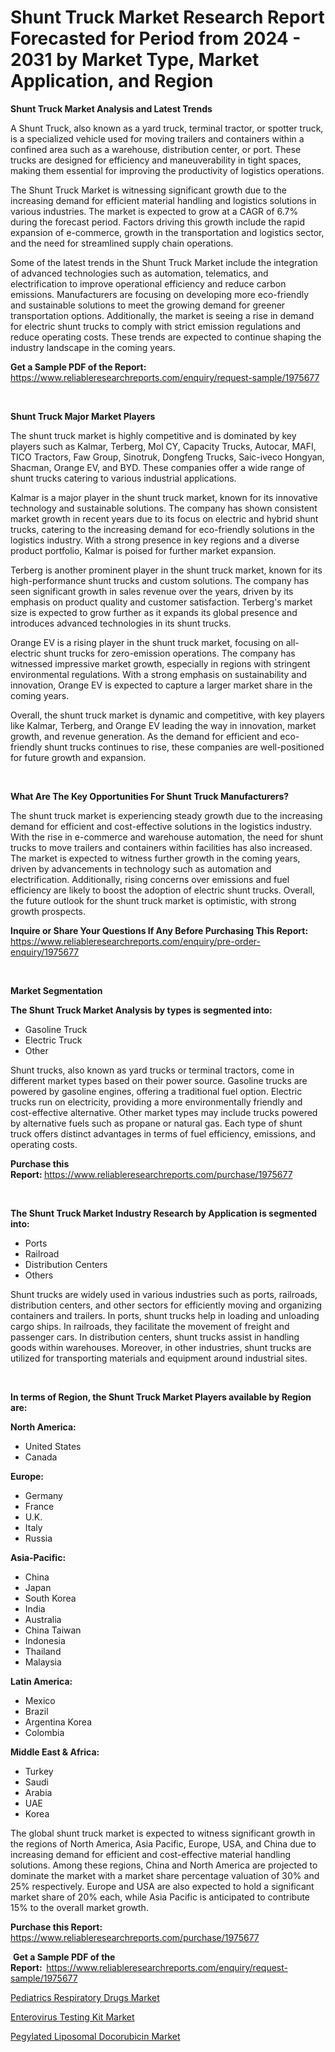 <p><h1>Shunt Truck Market Research Report Forecasted for Period from 2024 -  2031 by Market Type, Market Application, and Region</h1></p><p><strong>Shunt Truck Market Analysis and Latest Trends</strong></p>
<p><p>A Shunt Truck, also known as a yard truck, terminal tractor, or spotter truck, is a specialized vehicle used for moving trailers and containers within a confined area such as a warehouse, distribution center, or port. These trucks are designed for efficiency and maneuverability in tight spaces, making them essential for improving the productivity of logistics operations.</p><p>The Shunt Truck Market is witnessing significant growth due to the increasing demand for efficient material handling and logistics solutions in various industries. The market is expected to grow at a CAGR of 6.7% during the forecast period. Factors driving this growth include the rapid expansion of e-commerce, growth in the transportation and logistics sector, and the need for streamlined supply chain operations.</p><p>Some of the latest trends in the Shunt Truck Market include the integration of advanced technologies such as automation, telematics, and electrification to improve operational efficiency and reduce carbon emissions. Manufacturers are focusing on developing more eco-friendly and sustainable solutions to meet the growing demand for greener transportation options. Additionally, the market is seeing a rise in demand for electric shunt trucks to comply with strict emission regulations and reduce operating costs. These trends are expected to continue shaping the industry landscape in the coming years.</p></p>
<p><strong>Get a Sample PDF of the Report:&nbsp;</strong> <a href="https://www.reliableresearchreports.com/enquiry/request-sample/1975677">https://www.reliableresearchreports.com/enquiry/request-sample/1975677</a></p>
<p>&nbsp;</p>
<p><strong>Shunt Truck Major Market Players</strong></p>
<p><p>The shunt truck market is highly competitive and is dominated by key players such as Kalmar, Terberg, Mol CY, Capacity Trucks, Autocar, MAFI, TICO Tractors, Faw Group, Sinotruk, Dongfeng Trucks, Saic-iveco Hongyan, Shacman, Orange EV, and BYD. These companies offer a wide range of shunt trucks catering to various industrial applications.</p><p>Kalmar is a major player in the shunt truck market, known for its innovative technology and sustainable solutions. The company has shown consistent market growth in recent years due to its focus on electric and hybrid shunt trucks, catering to the increasing demand for eco-friendly solutions in the logistics industry. With a strong presence in key regions and a diverse product portfolio, Kalmar is poised for further market expansion.</p><p>Terberg is another prominent player in the shunt truck market, known for its high-performance shunt trucks and custom solutions. The company has seen significant growth in sales revenue over the years, driven by its emphasis on product quality and customer satisfaction. Terberg's market size is expected to grow further as it expands its global presence and introduces advanced technologies in its shunt trucks.</p><p>Orange EV is a rising player in the shunt truck market, focusing on all-electric shunt trucks for zero-emission operations. The company has witnessed impressive market growth, especially in regions with stringent environmental regulations. With a strong emphasis on sustainability and innovation, Orange EV is expected to capture a larger market share in the coming years.</p><p>Overall, the shunt truck market is dynamic and competitive, with key players like Kalmar, Terberg, and Orange EV leading the way in innovation, market growth, and revenue generation. As the demand for efficient and eco-friendly shunt trucks continues to rise, these companies are well-positioned for future growth and expansion.</p></p>
<p>&nbsp;</p>
<p><strong>What Are The Key Opportunities For Shunt Truck Manufacturers?</strong></p>
<p><p>The shunt truck market is experiencing steady growth due to the increasing demand for efficient and cost-effective solutions in the logistics industry. With the rise in e-commerce and warehouse automation, the need for shunt trucks to move trailers and containers within facilities has also increased. The market is expected to witness further growth in the coming years, driven by advancements in technology such as automation and electrification. Additionally, rising concerns over emissions and fuel efficiency are likely to boost the adoption of electric shunt trucks. Overall, the future outlook for the shunt truck market is optimistic, with strong growth prospects.</p></p>
<p><strong>Inquire or Share Your Questions If Any Before Purchasing This Report:</strong> <a href="https://www.reliableresearchreports.com/enquiry/pre-order-enquiry/1975677">https://www.reliableresearchreports.com/enquiry/pre-order-enquiry/1975677</a></p>
<p>&nbsp;</p>
<p><strong>Market Segmentation</strong></p>
<p><strong>The Shunt Truck Market Analysis by types is segmented into:</strong></p>
<p><ul><li>Gasoline Truck</li><li>Electric Truck</li><li>Other</li></ul></p>
<p><p>Shunt trucks, also known as yard trucks or terminal tractors, come in different market types based on their power source. Gasoline trucks are powered by gasoline engines, offering a traditional fuel option. Electric trucks run on electricity, providing a more environmentally friendly and cost-effective alternative. Other market types may include trucks powered by alternative fuels such as propane or natural gas. Each type of shunt truck offers distinct advantages in terms of fuel efficiency, emissions, and operating costs.</p></p>
<p><strong>Purchase this Report:&nbsp;</strong><a href="https://www.reliableresearchreports.com/purchase/1975677">https://www.reliableresearchreports.com/purchase/1975677</a></p>
<p>&nbsp;</p>
<p><strong>The Shunt Truck Market Industry Research by Application is segmented into:</strong></p>
<p><ul><li>Ports</li><li>Railroad</li><li>Distribution Centers</li><li>Others</li></ul></p>
<p><p>Shunt trucks are widely used in various industries such as ports, railroads, distribution centers, and other sectors for efficiently moving and organizing containers and trailers. In ports, shunt trucks help in loading and unloading cargo ships. In railroads, they facilitate the movement of freight and passenger cars. In distribution centers, shunt trucks assist in handling goods within warehouses. Moreover, in other industries, shunt trucks are utilized for transporting materials and equipment around industrial sites.</p></p>
<p>&nbsp;</p>
<p><strong>In terms of Region, the Shunt Truck Market Players available by Region are:</strong></p>
<p>
    <p> <strong> North America: </strong>
        <ul>
            <li>United States</li>
            <li>Canada</li>
        </ul>
        </p> 
    <p> <strong> Europe: </strong>
        <ul>
            <li>Germany</li>
            <li>France</li>
            <li>U.K.</li>
            <li>Italy</li>
            <li>Russia</li>
        </ul>
        </p> 
    <p> <strong> Asia-Pacific: </strong>
        <ul>
            <li>China</li>
            <li>Japan</li>
            <li>South Korea</li>
            <li>India</li>
            <li>Australia</li>
            <li>China Taiwan</li>
            <li>Indonesia</li>
            <li>Thailand</li>
            <li>Malaysia</li>
        </ul>
        </p> 
    <p> <strong> Latin America: </strong>
        <ul>
            <li>Mexico</li>
            <li>Brazil</li>
            <li>Argentina Korea</li>
            <li>Colombia</li>
        </ul>
        </p> 
    <p> <strong> Middle East & Africa: </strong>
        <ul>
            <li>Turkey</li>
            <li>Saudi</li>
            <li>Arabia</li>
            <li>UAE</li>
            <li>Korea</li>
        </ul>
    </p>
    </p>
<p><p>The global shunt truck market is expected to witness significant growth in the regions of North America, Asia Pacific, Europe, USA, and China due to increasing demand for efficient and cost-effective material handling solutions. Among these regions, China and North America are projected to dominate the market with a market share percentage valuation of 30% and 25% respectively. Europe and USA are also expected to hold a significant market share of 20% each, while Asia Pacific is anticipated to contribute 15% to the overall market growth.</p></p>
<p><strong>Purchase this Report: </strong><a href="https://www.reliableresearchreports.com/purchase/1975677">https://www.reliableresearchreports.com/purchase/1975677</a></p>
<p>&nbsp;<strong>Get a Sample PDF of the Report:&nbsp;&nbsp;</strong><a href="https://www.reliableresearchreports.com/enquiry/request-sample/1975677">https://www.reliableresearchreports.com/enquiry/request-sample/1975677</a></p>
<p><strong></strong></p>
<p><p><a href="https://view.publitas.com/reportprime-1/pediatrics-respiratory-drugs-market-size-evaluating-its-market-trends-growth-and-projections-2023-2030/">Pediatrics Respiratory Drugs Market</a></p><p><a href="https://view.publitas.com/reportprime-1/enterovirus-testing-kit-market-dynamics-2023-2030-also-about-its-market-trends-projections-and-opportunities/">Enterovirus Testing Kit Market</a></p><p><a href="https://view.publitas.com/reportprime-1/pegylated-liposomal-docorubicin-market-research-report-reveals-the-latest-trends-and-opportunities-of-this-market-for-period-from-2023-2030/">Pegylated Liposomal Docorubicin Market</a></p></p>